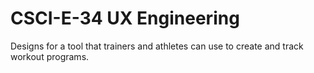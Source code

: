 

# CSCI-E-34 UX Engineering

Designs for a tool that trainers and athletes can use to create and track workout programs.
